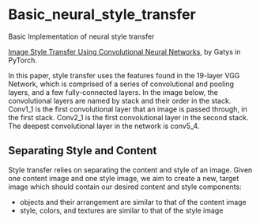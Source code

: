 # Basic_neural_style_transfer
Basic Implementation of neural style transfer

[Image Style Transfer Using Convolutional Neural Networks](https://www.cv-foundation.org/openaccess/content_cvpr_2016/papers/Gatys_Image_Style_Transfer_CVPR_2016_paper.pdf), by Gatys in PyTorch.

In this paper, style transfer uses the features found in the 19-layer VGG Network, which is comprised of a series of convolutional and pooling layers, and a few fully-connected layers. In the image below, the convolutional layers are named by stack and their order in the stack. Conv1_1 is the first convolutional layer that an image is passed through, in the first stack. Conv2_1 is the first convolutional layer in the second stack. The deepest convolutional layer in the network is conv5_4.


## Separating Style and Content
Style transfer relies on separating the content and style of an image. Given one content image and one style image, we aim to create a new, target image which should contain our desired content and style components:

* objects and their arrangement are similar to that of the content image
* style, colors, and textures are similar to that of the style image
